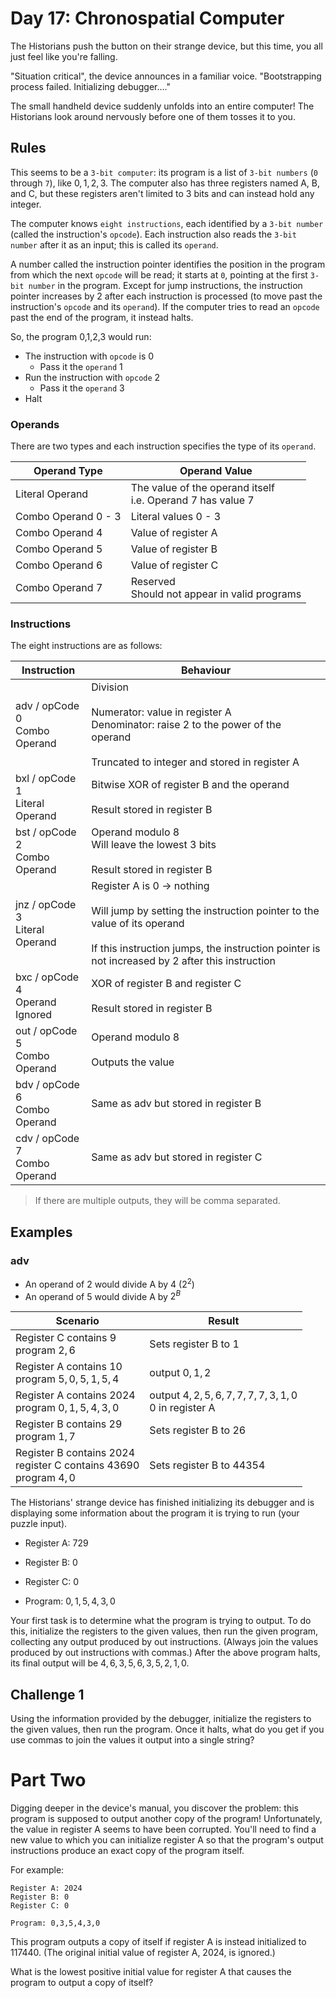 # Day 17: Chronospatial Computer

The Historians push the button on their strange device, but this time, you all just feel like you're falling.

"Situation critical", the device announces in a familiar voice. "Bootstrapping process failed. Initializing debugger...."

The small handheld device suddenly unfolds into an entire computer! The Historians look around nervously before one of them tosses it to you.

## Rules

This seems to be a `3-bit computer`: its program is a list of `3-bit numbers` (`0` through `7`), like $0,1,2,3$. The computer also has three registers named A, B, and C, but these registers aren't limited to 3 bits and can instead hold any integer.

The computer knows `eight instructions`, each identified by a `3-bit number` (called the instruction's `opcode`). Each instruction also reads the `3-bit number` after it as an input; this is called its `operand`.

A number called the instruction pointer identifies the position in the program from which the next `opcode` will be read; it starts at `0`, pointing at the first `3-bit number` in the program. Except for jump instructions, the instruction pointer increases by 2 after each instruction is processed (to move past the instruction's `opcode` and its `operand`). If the computer tries to read an `opcode` past the end of the program, it instead halts.

So, the program 0,1,2,3 would run:
- The instruction with `opcode` is 0
    - Pass it the `operand` 1
- Run the instruction with `opcode` 2
    - Pass it the `operand` 3
- Halt

### Operands

There are two types and each instruction specifies the type of its `operand`. 

| Operand Type | Operand Value |
|--------------|---------------|
| Literal Operand | The value of the operand itself <br> i.e. Operand 7 has value 7 |
| Combo Operand 0 - 3 | Literal values 0 - 3 |
| Combo Operand 4 | Value of register A |
| Combo Operand 5 | Value of register B |
| Combo Operand 6 | Value of register C |
| Combo Operand 7 | Reserved <br> Should not appear in valid programs |

### Instructions

The eight instructions are as follows:

| Instruction | Behaviour |
|-------------|-----------|
| adv / opCode 0 <br> Combo Operand | Division <br><br> Numerator: value in register A <br> Denominator: raise 2 to the power of the operand <br><br> Truncated to integer and stored in register A |
| bxl / opCode 1 <br> Literal Operand | Bitwise XOR of register B and the operand <br><br> Result stored in register B |
| bst / opCode 2 <br> Combo Operand | Operand modulo 8 <br> Will leave the lowest 3 bits <br><br> Result stored in register B |
| jnz / opCode 3 <br> Literal Operand | Register A is 0 -> nothing <br><br> Will jump by setting the instruction pointer to the value of its operand <br><br> If this instruction jumps, the instruction pointer is not increased by 2 after this instruction |
| bxc / opCode 4 <br> Operand Ignored | XOR of register B and register C <br><br> Result stored in register B |
| out / opCode 5 <br> Combo Operand | Operand modulo 8 <br><br> Outputs the value |
| bdv / opCode 6 <br> Combo Operand | Same as adv but stored in register B |
| cdv / opCode 7 <br> Combo Operand | Same as adv but stored in register C |

>If there are multiple outputs, they will be comma separated.

## Examples

### adv

- An operand of $2$ would divide A by 4 $(2^2)$
- An operand of $5$ would divide A by $2^B$

| Scenario | Result |
|----------|--------|
| Register C contains $9$ <br> program $2,6$ | Sets register B to $1$ |
| Register A contains $10$ <br> program $5,0,5,1,5,4$ | output $0,1,2$ |
| Register A contains $2024$ <br> program $0,1,5,4,3,0$ | output $4,2,5,6,7,7,7,7,3,1,0$ <br> $0$ in register A |
| Register B contains $29$ <br> program $1,7$ | Sets register B to $26$ |
| Register B contains $2024$ <br> register C contains $43690$ <br> program $4,0$ | Sets register B to $44354$ |

The Historians' strange device has finished initializing its debugger and is displaying some information about the program it is trying to run (your puzzle input).

- Register A: $729$
- Register B: $0$
- Register C: $0$

- Program: $0,1,5,4,3,0$

Your first task is to determine what the program is trying to output. To do this, initialize the registers to the given values, then run the given program, collecting any output produced by out instructions. (Always join the values produced by out instructions with commas.) After the above program halts, its final output will be $4,6,3,5,6,3,5,2,1,0$.

## Challenge 1

Using the information provided by the debugger, initialize the registers to the given values, then run the program. Once it halts, what do you get if you use commas to join the values it output into a single string?

# Part Two

Digging deeper in the device's manual, you discover the problem: this program is supposed to output another copy of the program! Unfortunately, the value in register A seems to have been corrupted. You'll need to find a new value to which you can initialize register A so that the program's output instructions produce an exact copy of the program itself.

For example:

    Register A: 2024
    Register B: 0
    Register C: 0

    Program: 0,3,5,4,3,0
    
This program outputs a copy of itself if register A is instead initialized to 117440. (The original initial value of register A, 2024, is ignored.)

What is the lowest positive initial value for register A that causes the program to output a copy of itself?